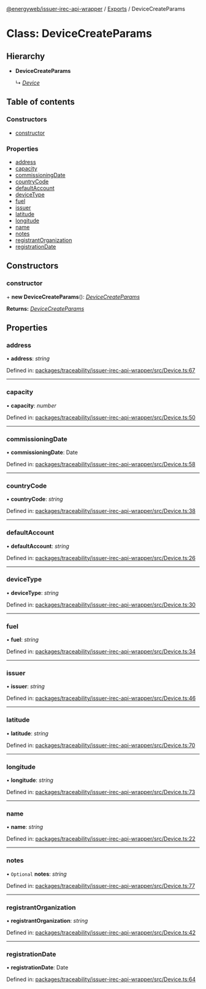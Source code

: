 [@energyweb/issuer-irec-api-wrapper](../README.md) / [Exports](../modules.md) / DeviceCreateParams

# Class: DeviceCreateParams

## Hierarchy

-   **DeviceCreateParams**

    ↳ [_Device_](device.md)

## Table of contents

### Constructors

-   [constructor](devicecreateparams.md#constructor)

### Properties

-   [address](devicecreateparams.md#address)
-   [capacity](devicecreateparams.md#capacity)
-   [commissioningDate](devicecreateparams.md#commissioningdate)
-   [countryCode](devicecreateparams.md#countrycode)
-   [defaultAccount](devicecreateparams.md#defaultaccount)
-   [deviceType](devicecreateparams.md#devicetype)
-   [fuel](devicecreateparams.md#fuel)
-   [issuer](devicecreateparams.md#issuer)
-   [latitude](devicecreateparams.md#latitude)
-   [longitude](devicecreateparams.md#longitude)
-   [name](devicecreateparams.md#name)
-   [notes](devicecreateparams.md#notes)
-   [registrantOrganization](devicecreateparams.md#registrantorganization)
-   [registrationDate](devicecreateparams.md#registrationdate)

## Constructors

### constructor

\+ **new DeviceCreateParams**(): [_DeviceCreateParams_](devicecreateparams.md)

**Returns:** [_DeviceCreateParams_](devicecreateparams.md)

## Properties

### address

• **address**: _string_

Defined in: [packages/traceability/issuer-irec-api-wrapper/src/Device.ts:67](https://github.com/energywebfoundation/origin/blob/1ec4bda2/packages/traceability/issuer-irec-api-wrapper/src/Device.ts#L67)

---

### capacity

• **capacity**: _number_

Defined in: [packages/traceability/issuer-irec-api-wrapper/src/Device.ts:50](https://github.com/energywebfoundation/origin/blob/1ec4bda2/packages/traceability/issuer-irec-api-wrapper/src/Device.ts#L50)

---

### commissioningDate

• **commissioningDate**: Date

Defined in: [packages/traceability/issuer-irec-api-wrapper/src/Device.ts:58](https://github.com/energywebfoundation/origin/blob/1ec4bda2/packages/traceability/issuer-irec-api-wrapper/src/Device.ts#L58)

---

### countryCode

• **countryCode**: _string_

Defined in: [packages/traceability/issuer-irec-api-wrapper/src/Device.ts:38](https://github.com/energywebfoundation/origin/blob/1ec4bda2/packages/traceability/issuer-irec-api-wrapper/src/Device.ts#L38)

---

### defaultAccount

• **defaultAccount**: _string_

Defined in: [packages/traceability/issuer-irec-api-wrapper/src/Device.ts:26](https://github.com/energywebfoundation/origin/blob/1ec4bda2/packages/traceability/issuer-irec-api-wrapper/src/Device.ts#L26)

---

### deviceType

• **deviceType**: _string_

Defined in: [packages/traceability/issuer-irec-api-wrapper/src/Device.ts:30](https://github.com/energywebfoundation/origin/blob/1ec4bda2/packages/traceability/issuer-irec-api-wrapper/src/Device.ts#L30)

---

### fuel

• **fuel**: _string_

Defined in: [packages/traceability/issuer-irec-api-wrapper/src/Device.ts:34](https://github.com/energywebfoundation/origin/blob/1ec4bda2/packages/traceability/issuer-irec-api-wrapper/src/Device.ts#L34)

---

### issuer

• **issuer**: _string_

Defined in: [packages/traceability/issuer-irec-api-wrapper/src/Device.ts:46](https://github.com/energywebfoundation/origin/blob/1ec4bda2/packages/traceability/issuer-irec-api-wrapper/src/Device.ts#L46)

---

### latitude

• **latitude**: _string_

Defined in: [packages/traceability/issuer-irec-api-wrapper/src/Device.ts:70](https://github.com/energywebfoundation/origin/blob/1ec4bda2/packages/traceability/issuer-irec-api-wrapper/src/Device.ts#L70)

---

### longitude

• **longitude**: _string_

Defined in: [packages/traceability/issuer-irec-api-wrapper/src/Device.ts:73](https://github.com/energywebfoundation/origin/blob/1ec4bda2/packages/traceability/issuer-irec-api-wrapper/src/Device.ts#L73)

---

### name

• **name**: _string_

Defined in: [packages/traceability/issuer-irec-api-wrapper/src/Device.ts:22](https://github.com/energywebfoundation/origin/blob/1ec4bda2/packages/traceability/issuer-irec-api-wrapper/src/Device.ts#L22)

---

### notes

• `Optional` **notes**: _string_

Defined in: [packages/traceability/issuer-irec-api-wrapper/src/Device.ts:77](https://github.com/energywebfoundation/origin/blob/1ec4bda2/packages/traceability/issuer-irec-api-wrapper/src/Device.ts#L77)

---

### registrantOrganization

• **registrantOrganization**: _string_

Defined in: [packages/traceability/issuer-irec-api-wrapper/src/Device.ts:42](https://github.com/energywebfoundation/origin/blob/1ec4bda2/packages/traceability/issuer-irec-api-wrapper/src/Device.ts#L42)

---

### registrationDate

• **registrationDate**: Date

Defined in: [packages/traceability/issuer-irec-api-wrapper/src/Device.ts:64](https://github.com/energywebfoundation/origin/blob/1ec4bda2/packages/traceability/issuer-irec-api-wrapper/src/Device.ts#L64)
